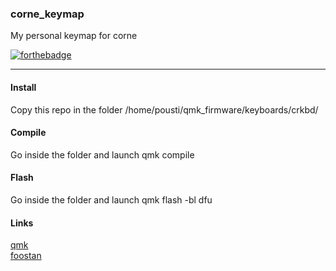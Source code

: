 ### corne_keymap

My personal keymap for corne

[![forthebadge](https://forthebadge.com/images/badges/built-with-love.svg)](https://forthebadge.com)

****
#### Install

Copy this repo in the folder
    /home/pousti/qmk_firmware/keyboards/crkbd/

#### Compile

Go inside the folder and launch
    qmk compile

#### Flash

Go inside the folder and launch
    qmk flash -bl dfu


#### Links

[qmk](https://docs.qmk.fm/#/)  
[foostan](https://github.com/foostan/crkbd)
